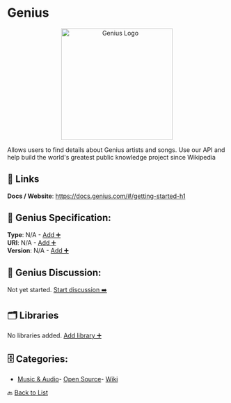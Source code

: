 # Genius
<p align="center">
    <img width="256" src="https://raw.githubusercontent.com/apis-list/apis-list/main/apis/genius/logo_256x256.png" alt="Genius Logo"/>
</p>
Allows users to find details about Genius artists and songs. Use our API and help build the world's greatest public knowledge project since Wikipedia

##  🔗 Links
**Docs / Website**: https://docs.genius.com/#/getting-started-h1

## 🧬 Genius Specification:
**Type**: N/A - [Add ➕](https://github.com/apis-list/apis-list/edit/main/apis.yaml#L7402)  
**URI**: N/A - [Add ➕](https://github.com/apis-list/apis-list/edit/main/apis.yaml#L7402)  
**Version**: N/A - [Add ➕](https://github.com/apis-list/apis-list/edit/main/apis.yaml#L7402)

## 💬 Genius Discussion:
Not yet started. [Start discussion ➡️](https://github.com/apis-list/apis-list/discussions/new)

## 🗂️ Libraries

No libraries added. [Add library ➕](https://github.com/apis-list/apis-list/edit/main/apis.yaml#L7402)    


## 🗄️ Categories:
- [Music & Audio](https://github.com/apis-list/apis-list#music--audio-)- [Open Source](https://github.com/apis-list/apis-list#open-source-)- [Wiki](https://github.com/apis-list/apis-list#wiki-)

🔙  [Back to List](https://github.com/apis-list/apis-list)

